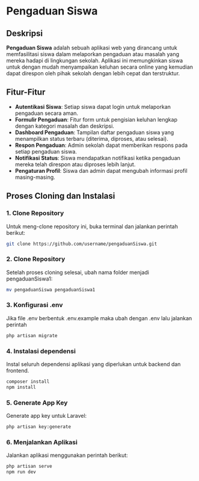 # Pengaduan Siswa

## Deskripsi
**Pengaduan Siswa** adalah sebuah aplikasi web yang dirancang untuk memfasilitasi siswa dalam melaporkan pengaduan atau masalah yang mereka hadapi di lingkungan sekolah. Aplikasi ini memungkinkan siswa untuk dengan mudah menyampaikan keluhan secara online yang kemudian dapat direspon oleh pihak sekolah dengan lebih cepat dan terstruktur.


## Fitur-Fitur
- **Autentikasi Siswa**: Setiap siswa dapat login untuk melaporkan pengaduan secara aman.
- **Formulir Pengaduan**: Fitur form untuk pengisian keluhan lengkap dengan kategori masalah dan deskripsi.
- **Dashboard Pengaduan**: Tampilan daftar pengaduan siswa yang menampilkan status terbaru (diterima, diproses, atau selesai).
- **Respon Pengaduan**: Admin sekolah dapat memberikan respons pada setiap pengaduan siswa.
- **Notifikasi Status**: Siswa mendapatkan notifikasi ketika pengaduan mereka telah direspon atau diproses lebih lanjut.
- **Pengaturan Profil**: Siswa dan admin dapat mengubah informasi profil masing-masing.

## Proses Cloning dan Instalasi

### 1. Clone Repository
Untuk meng-clone repository ini, buka terminal dan jalankan perintah berikut:

```bash
git clone https://github.com/username/pengaduanSiswa.git
```
### 2. Clone Repository
Setelah proses cloning selesai, ubah nama folder menjadi pengaduanSiswa1:
```bash
mv pengaduanSiswa pengaduanSiswa1
```
### 3. Konfigurasi .env
Jika file .env berbentuk .env.example maka ubah dengan .env lalu jalankan perintah
```bash
php artisan migrate
```
### 4. Instalasi dependensi
Instal seluruh dependensi aplikasi yang diperlukan untuk backend dan frontend.
```bash
composer install
npm install
```
### 5. Generate App Key
Generate app key untuk Laravel:
```bash
php artisan key:generate
```
### 6. Menjalankan Aplikasi
Jalankan aplikasi menggunakan perintah berikut:
```bash
php artisan serve
npm run dev
```



